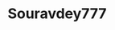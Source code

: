 ---
title: Souravdey777
github: https://github.com/Souravdey777
mode: light
transition: 1s
score: 78.9
archetype:
- Little Bit of Everything
---